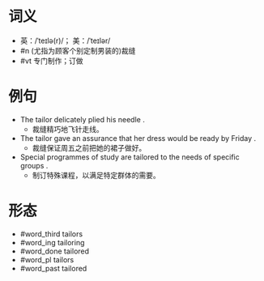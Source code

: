 # 词义
- 英：/ˈteɪlə(r)/； 美：/ˈteɪlər/
- #n (尤指为顾客个别定制男装的)裁缝
- #vt 专门制作；订做
# 例句
- The tailor delicately plied his needle .
	- 裁缝精巧地飞针走线。
- The tailor gave an assurance that her dress would be ready by Friday .
	- 裁缝保证周五之前把她的裙子做好。
- Special programmes of study are tailored to the needs of specific groups .
	- 制订特殊课程，以满足特定群体的需要。
# 形态
- #word_third tailors
- #word_ing tailoring
- #word_done tailored
- #word_pl tailors
- #word_past tailored
